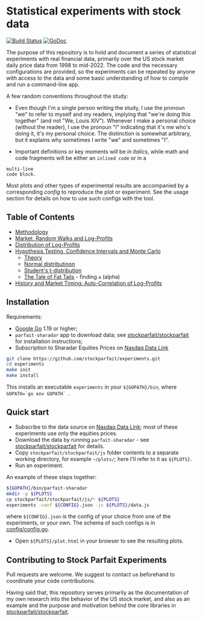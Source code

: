 # Statistical experiments with stock data

[![Build Status](https://github.com/stockparfait/experiments/workflows/Tests/badge.svg)](https://github.com/stockparfait/experiments/actions?query=workflow%3ATests)
[![GoDoc](https://godoc.org/github.com/stockparfait/experiments?status.svg)](http://godoc.org/github.com/stockparfait/experiments)

The purpose of this repository is to hold and document a series of statistical
experiments with real financial data, primarily over the US stock market daily
price data from 1998 to mid-2022. The code and the necessary configurations are
provided, so the experiments can be repeated by anyone with access to the data
and some basic understanding of how to compile and run a command-line app.

A few random conventions throughout the study:

- Even though I'm a single person writing the study, I use the pronoun "we" to
  refer to myself and my readers, implying that "we're doing this together" (and
  not "We, Louis XIV").  Whenever I make a personal choice (without the reader),
  I use the pronoun "I" indicating that it's me who's doing it, it's my personal
  choice. The distinction is somewhat arbitrary, but it explains why sometimes I
  write "we" and sometimes "I".

- Important definitions or key moments will be _in italics_, while math and code
  fragments will be either an `inlined code` or in a

```
multi-line
code block.
```

Most plots and other types of experimental results are accompanied by a
corresponding _config_ to reproduce the plot or experiment. See the usage
section for details on how to use such configs with the tool.

## Table of Contents

- [Methodology](methodology/)
- [Market, Random Walks and Log-Profits](logprofits/)
- [Distribution of Log-Profits](distribution/)
- [Hypothesis Testing, Confidence Intervals and Monte Carlo](powerdist/)
  - [Theory](powerdist/theory.md)
  - [Normal distributinon](powerdist/normal.md)
  - [Student's t-distribution](powerdist/students.md)
  - [The Tale of Fat Tails](powerdist/fat_tails.md) - finding `a` (alpha)
- [History and Market Timing: Auto-Correlation of Log-Profits](autocorr/)

## Installation

Requirements:
- [Google Go](https://go.dev/dl/) 1.19 or higher;
- `parfait-sharadar` app to download data; see [stockparfait/stockparfait] for
  installation instructions;
- Subscription to Sharadar Equities Prices on [Nasdaq Data Link]

```sh
git clone https://github.com/stockparfait/experiments.git
cd experiments
make init
make install
```

This installs an executable `experiments` in your `${GOPATH}/bin`, where
```GOPATH=`go env GOPATH` ```.

## Quick start

- Subscribe to the data source on [Nasdaq Data Link]; most of these experiments
  use only the equities prices.
- Download the data by running `parfait-sharadar` - see
  [stockparfait/stockparfait] for details.
- Copy `stockparfait/stockparfait/js` folder contents to a separate working
  directory, for example `~/plots/`; here I'll refer to it as `${PLOTS}`.
- Run an experiment.

An example of these steps together:

```sh
${GOPATH}/bin/parfait-sharadar
mkdir -p ${PLOTS}
cp stockparfait/stockparfait/js/* ${PLOTS}
experiments -conf ${CONFIG}.json -js ${PLOTS}/data.js
```

where `${CONFIG}.json` is the config of your choice from one of the experiments,
or your own. The schema of such configs is in
[config/config.go](config/config.go).

- Open `${PLOTS}/plot.html` in your browser to see the resulting plots.

## Contributing to Stock Parfait Experiments

Pull requests are welcome. We suggest to contact us beforehand to coordinate
your code contributions.

Having said that, this repository serves primarily as the documentation of my
own research into the behavior of the US stock market, and also as an example
and the purpose and motivation behind the core libraries in
[stockparfait/stockparfait].

[stockparfait/stockparfait]: https://github.com/stockparfait/stockparfait
[Nasdaq Data Link]: https://data.nasdaq.com/databases/SFB/data
